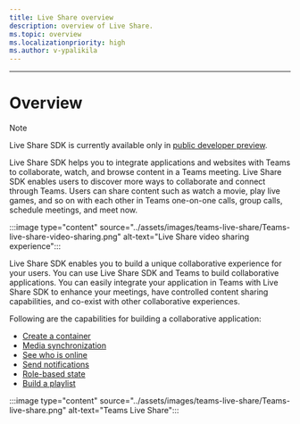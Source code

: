 ```yaml
---
title: Live Share overview
description: overview of Live Share.
ms.topic: overview
ms.localizationpriority: high
ms.author: v-ypalikila
---
```

---

# Overview

> [!NOTE]
> Live Share SDK is currently available only in [public developer preview](../../resources/dev-preview/developer-preview-intro.md).

Live Share SDK helps you to integrate applications and websites with Teams to collaborate, watch, and browse content in a Teams meeting. 
Live Share SDK enables users to discover more ways to collaborate and connect through Teams. Users can share content such as watch a movie, play live games, and so on with each other in Teams one-on-one calls, group calls, schedule meetings, and meet now.

 <!---Users can share the same collaboration experience as other users in a meeting even if they join after the meeting has already started. For example, three users have started  watching a movie together in a Teams meeting. After 15 minutes, another user who has joined the meeting can sync and continue to watch the movie from the same playback state when the user joined the meeting.--->

:::image type="content" source="../assets/images/teams-live-share/Teams-live-share-video-sharing.png" alt-text="Live Share video sharing experience":::

Live Share SDK enables you to build a unique collaborative experience for your users. You can use Live Share SDK and Teams to build collaborative applications. You can easily integrate your application in Teams with Live Share SDK to enhance your meetings, have controlled content sharing capabilities, and co-exist with other collaborative experiences.

 Following are the capabilities ​for building a collaborative application:

* [Create a container](teams-live-share-sdk-capabilities.md#container-creation)
* [Media synchronization](teams-live-share-sdk-capabilities.md#media-synchronizer)
* [See who is online](teams-live-share-sdk-capabilities.md#see-who-is-online)
* [Send notifications](teams-live-share-sdk-capabilities.md#send-notifications)
* [Role-based state](teams-live-share-sdk-capabilities.md#role-based-state)
* [Build a playlist](teams-live-share-sdk-capabilities.md#build-a-playlist)

:::image type="content" source="../assets/images/teams-live-share/Teams-live-share.png" alt-text="Teams Live Share":::